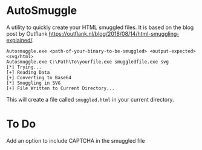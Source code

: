 # AutoSmuggle
A utility to quickly create your HTML smuggled files.
It is based on the blog post by Outflank https://outflank.nl/blog/2018/08/14/html-smuggling-explained/.

```
Autosmuggle.exe <path-of-your-binary-to-be-smuggled> <output-expected> <svg/html>
Autosmuggle.exe C:\Path\To\yourfile.exe smuggledfile.exe svg
[*] Trying...
[+] Reading Data
[+] Converting to Base64
[*] Smuggling in SVG
[+] File Written to Current Directory...
```  

This will create a file called `smuggled.html` in your current directory.


# To Do
Add an option to include CAPTCHA in the smuggled file
